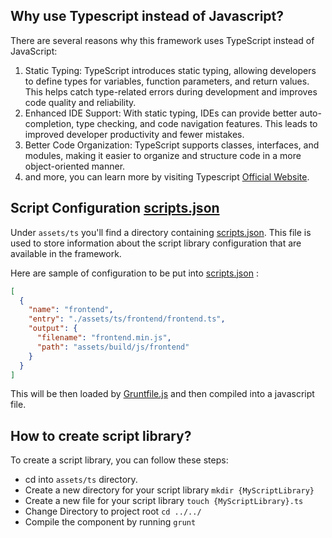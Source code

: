 ## Why use Typescript instead of Javascript?

There are several reasons why this framework uses TypeScript instead of JavaScript:
1. Static Typing: TypeScript introduces static typing, allowing developers to define types for variables, function parameters, and return values. This helps catch type-related errors during development and improves code quality and reliability.
2. Enhanced IDE Support: With static typing, IDEs can provide better auto-completion, type checking, and code navigation features. This leads to improved developer productivity and fewer mistakes.
3. Better Code Organization: TypeScript supports classes, interfaces, and modules, making it easier to organize and structure code in a more object-oriented manner.
4. and more, you can learn more by visiting Typescript [Official Website](https://www.typescriptlang.org/).

## Script Configuration [scripts.json](https://github.com/artistudioxyz/dot-framework/blob/master/assets/components/components.json)

Under `assets/ts` you'll find a directory containing [scripts.json](https://github.com/artistudioxyz/dot-framework/blob/master/assets/components/components.json).
This file is used to store information about the script library configuration that are available in the framework.

Here are sample of configuration to be put into [scripts.json](https://github.com/artistudioxyz/dot-framework/blob/master/assets/components/components.json) :
```json
[
  {
    "name": "frontend",
    "entry": "./assets/ts/frontend/frontend.ts",
    "output": {
      "filename": "frontend.min.js",
      "path": "assets/build/js/frontend"
    }
  }
]
```

This will be then loaded by [Gruntfile.js](https://github.com/artistudioxyz/dot-framework/blob/master/Gruntfile.js) and then compiled into a javascript file.

## How to create script library?

To create a script library, you can follow these steps:
- cd into `assets/ts` directory.
- Create a new directory for your script library `mkdir {MyScriptLibrary}`
- Create a new file for your script library `touch {MyScriptLibrary}.ts`
- Change Directory to project root `cd ../../`
- Compile the component by running `grunt`
